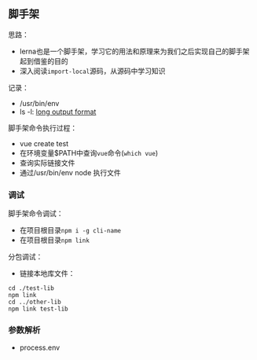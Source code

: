 ## 脚手架

思路：

* lerna也是一个脚手架，学习它的用法和原理来为我们之后实现自己的脚手架起到借鉴的目的
* 深入阅读`import-local`源码，从源码中学习知识

记录：

* /usr/bin/env
* ls -l: [long output format](https://www.mkssoftware.com/docs/man1/ls.1.asp#Long_Output_Format)

脚手架命令执行过程：

* vue create test
* 在环境变量$PATH中查询`vue`命令(`which vue`)
* 查询实际链接文件
* 通过/usr/bin/env node 执行文件

### 调试

脚手架命令调试：

* 在项目根目录`npm i -g cli-name`
* 在项目根目录`npm link`

分包调试：

* 链接本地库文件：

```shell
cd ./test-lib
npm link 
cd ../other-lib
npm link test-lib
```

### 参数解析

* process.env